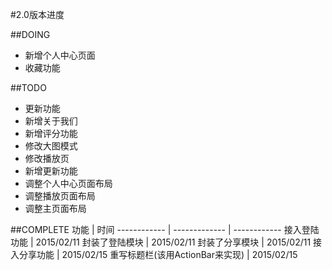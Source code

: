 #2.0版本进度

##DOING
+   新增个人中心页面
+   收藏功能

##TODO
+   更新功能
+   新增关于我们
+   新增评分功能
+   修改大图模式
+   修改播放页
+   新增更新功能
+   调整个人中心页面布局
+   调整播放页面布局
+   调整主页面布局

##COMPLETE
功能 | 时间
------------ | ------------- | ------------
接入登陆功能 | 2015/02/11
封装了登陆模块 | 2015/02/11
封装了分享模块 | 2015/02/11
接入分享功能 | 2015/02/15
重写标题栏(该用ActionBar来实现) | 2015/02/15
